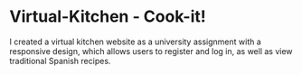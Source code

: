 # Virtual-Kitchen - Cook-it!

I created a virtual kitchen website as a university assignment with a responsive design, which allows users to register and log in, as well as view traditional Spanish recipes.
